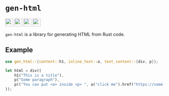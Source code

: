 # `gen-html`

[<img height="25" src="https://img.shields.io/badge/github-8da0cb?style=for-the-badge&logo=github">](https://github.com/din0x/gen-html/)
[<img height="25" src="https://img.shields.io/crates/v/gen-html?style=for-the-badge&logo=rust">](https://crates.io/crates/gen-html/)
[<img height="25" src="https://img.shields.io/badge/docs.rs-66c2a5?style=for-the-badge&logo=docs.rs&labelColor=555555">](https://docs.rs/gen-html/latest/gen_html/)
[<img height="25" src="https://img.shields.io/github/actions/workflow/status/din0x/gen-html/ci.yml?style=for-the-badge">](https://github.com/din0x/gen-html/actions/workflows/ci.yml)

`gen-html` is a library for generating HTML from Rust code.

## Example
```rust 
use gen_html::{content::h1, inline_text::a, text_content::{div, p}};

let html = div((
    h1("This is a title"),
    p("Some paragraph"),
    p(("You can put <a> inside <p> ", a("click me").href("https://some-url.com")))
));
```
